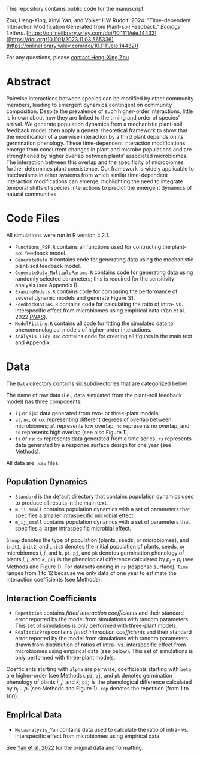 This repository contains public code for the manuscript:

Zou, Heng-Xing, Xinyi Yan, and Volker HW Rudolf. 2024. "Time-dependent Interaction Modification Generated from Plant-soil Feedback." *Ecology Letters*. [https://onlinelibrary.wiley.com/doi/10.1111/ele.14432]([https://doi.org/10.1101/2023.11.03.565336](https://onlinelibrary.wiley.com/doi/10.1111/ele.14432))

For any questions, please [contact Heng-Xing Zou](hxzou.ecology@gmail.edu)

# Abstract

Pairwise interactions between species can be modified by other community members, leading to emergent dynamics contingent on community composition. Despite the prevalence of such higher-order interactions, little is known about how they are linked to the timing and order of species’ arrival. We generate population dynamics from a mechanistic plant-soil feedback model, then apply a general theoretical framework to show that the modification of a pairwise interaction by a third plant depends on its germination phenology. These time-dependent interaction modifications emerge from concurrent changes in plant and microbe populations and are strengthened by higher overlap between plants’ associated microbiomes. The interaction between this overlap and the specificity of microbiomes further determines plant coexistence. Our framework is widely applicable to mechanisms in other systems from which similar time-dependent interaction modifications can emerge, highlighting the need to integrate temporal shifts of species interactions to predict the emergent dynamics of natural communities.

# Code Files

All simulations were run in R version 4.2.1.

- `Functions_PSF.R` contains all functions used for contructing the plant-soil feedback model.
- `GenerateData.R` contains code for generating data using the mechanistic plant-soil feedback model.
- `GenerateData_MultipleParams.R` contains code for generating data using randomly selected parameters; this is required for the sensitivity analysis (see Appendix I).
- `ExamineModels.R` contains code for comparing the performance of several dynamic models and generate Figure S1.
- `FeedbackRatios.R` contains code for calculating the ratio of intra- vs. interspecific effect from microbiomes using empirical data (Yan et al. 2022 [_PNAS_](https://www.pnas.org/doi/abs/10.1073/pnas.2122088119)).
- `ModelFitting.R` contains all code for fitting the simulated data to phenomenological models of higher-order interactions.
- `Analysis_Tidy.Rmd` contains code for creating all figures in the main text and Appendix.

# Data

The `Data` directory contains six subdirectories that are categorized below. 

The name of raw data (i.e., data simulated from the plant-soil feedback model) has three components:
- `ij` or `ijk`: data generated from two- or three-plant models;
- `al`, `nc`, or `co`: representing different degrees of overlap between microbiomes; `al` represents low overlap, `nc` represents no overlap, and `co` represents high overlap (see also Figure 1);
- `ts` or `rs`: `ts` represents data generated from a time series, `rs` represents data generated by a response surface design for one year (see Methods).

All data are `.csv` files.

## Population Dynamics

- `Standard` is the default directory that contains population dynamics used to produce all results in the main text.
- `m_ii_small` contains population dynamics with a set of parameters that specifies a smaller intraspecific microbial effect.
- `m_ij_small` contains population dynamics with a set of parameters that specifies a larger intraspecific microbial effect.

`Group` denotes the type of population (plants, seeds, or microbiomes), and `init1`, `init2`, and `init3` denotes the initial population of plants, seeds, or microbiomes  $i$, $j$, and $k$. `pi`, `pj`, and `pk` denotes germination phenology of plants $i$, $j$, and $k$; `pij` is the phenological difference calculated by $p_j-p_i$ (see Methods and Figure 1). For datasets ending in `rs` (response surface), `Time` ranges from 1 to 12 because we only data of one year to estimate the interaction coefficients (see Methods). 

## Interaction Coefficients

- `Repetition` contains *fitted interaction coefficients* and their standard error reported by the model from simulations with random parameters. This set of simulations is only performed with three-plant models.
- `RealisticProp` contains *fitted interaction coefficients* and their standard error reported by the model from simulations with random parameters drawn from distribution of ratios of intra- vs. interspecific effect from microbiomes using empirical data (see below). This set of simulations is only performed with three-plant models.

Coefficients starting with `alpha` are pairwise, coefficients starting with `beta` are higher-order (see Methods). `pi`, `pj`, and `pk` denotes germination phenology of plants $i$, $j$, and $k$; `pij` is the phenological difference calculated by $p_j-p_i$ (see Methods and Figure 1). `rep` denotes the repetition (from 1 to 100). 

## Empirical Data

- `Metaanalysis_Yan` contains data used to calculate the ratio of intra- vs. interspecific effect from microbiomes using empirical data.

See [Yan et al. 2022](https://doi.org/10.5281/zenodo.6513066) for the original data and formatting.


